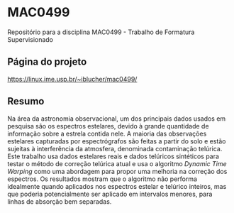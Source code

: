 # MAC0499
Repositório para a disciplina MAC0499 - Trabalho de Formatura Supervisionado

## Página do projeto

https://linux.ime.usp.br/~iblucher/mac0499/ 

## Resumo

Na área da astronomia observacional, um dos principais dados usados em pesquisa são os espectros estelares, devido à grande quantidade de informação sobre a estrela contida nele. A maioria das observações estelares capturadas por espectrógrafos são feitas a partir do solo e estão sujeitas à interferência da atmosfera, denominada contaminação telúrica. Este trabalho usa dados estelares reais e dados telúricos sintéticos para testar o método de correção telúrica atual e usa o algoritmo _Dynamic Time Warping_ como uma abordagem para propor uma melhoria na correção dos espectros. Os resultados mostram que o algoritmo não performa idealmente quando aplicados nos espectros estelar e telúrico inteiros, mas que poderia potencialmente ser aplicado em intervalos menores, para linhas de absorção bem separadas.
